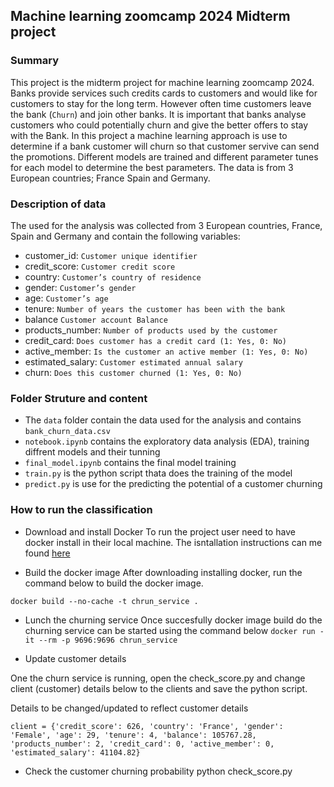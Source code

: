 ## Machine learning zoomcamp 2024 Midterm project

### Summary
This project is the midterm project for machine learning zoomcamp 2024. Banks provide services such credits cards to customers and would like for customers to stay for the long term. However often time customers leave the bank (`Churn`) and join other banks. It is important that banks analyse customers who could potentially churn and give the better offers to stay with the Bank.
In this project a machine learning approach is use to determine if a bank customer will churn so that customer servive can send the promotions. Different models are trained and different parameter tunes for each model to determine the best parameters. The data is from 3 European countries; France Spain and Germany. 

### Description of data
The used for the analysis was collected from 3 European countries, France, Spain and Germany and contain the following variables:

- customer_id:	`Customer unique identifier`
- credit_score:	`Customer credit score`
- country:	`Customer’s country of residence`
- gender:	`Customer’s gender`
- age:	`Customer’s age`
- tenure:	`Number of years the customer has been with the bank`
- balance	`Customer account Balance`
- products_number:	`Number of products used by the customer`
- credit_card:	`Does customer has a credit card (1: Yes, 0: No)`
- active_member:	`Is the customer an active member (1: Yes, 0: No)`
- estimated_salary:	`Customer estimated annual salary`
- churn:	`Does this customer churned (1: Yes, 0: No)`

### Folder Struture and content
- The `data` folder contain the data used for the analysis and contains `bank_churn_data.csv`
- `notebook.ipynb` contains the exploratory data analysis (EDA), training diffrent models and their tunning
- `final_model.ipynb` contains the final model training
- `train.py` is the python script thata does the training of the model
- `predict.py` is use for the predicting the potential of a customer churning


### How to run the classification
- Download and install Docker
To run the project user need to have docker install in their local machine. The isntallation instructions can me found [here](https://docs.docker.com/get-started/get-docker/)

- Build the docker image
After downloading installing docker, run the command below to build the docker image.

`docker build --no-cache -t chrun_service .`

- Lunch the churning service
Once succesfully docker image build do the churning service can be started using the command below
`docker run -it --rm -p 9696:9696 chrun_service`


- Update customer details

One the churn service is running, open the check_score.py and change client (customer) details below to the clients and save the python script.

Details to be changed/updated to reflect customer details


`client = {'credit_score': 626,
 'country': 'France',
 'gender': 'Female',
 'age': 29,
 'tenure': 4,
 'balance': 105767.28,
 'products_number': 2,
 'credit_card': 0,
 'active_member': 0,
 'estimated_salary': 41104.82}
 `

- Check the customer churning probability
python check_score.py